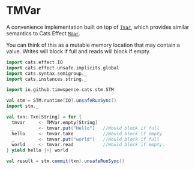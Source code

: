 # TMVar

A convenience implementation built on top of [`TVar`](../theory/tvar.md), which provides
similar semantics to Cats Effect [`MVar`](https://typelevel.org/cats-effect/concurrency/mvar.html).

You can think of this as a mutable memory location that may contain a value.
Writes will block if full and reads will block if empty.

```scala mdoc
import cats.effect.IO
import cats.effect.unsafe.implicits.global
import cats.syntax.semigroup._
import cats.instances.string._

import io.github.timwspence.cats.stm.STM

val stm = STM.runtime[IO].unsafeRunSync()
import stm._

val txn: Txn[String] = for {
  tmvar     <- TMVar.empty[String]
  _         <- tmvar.put("Hello")   //Would block if full
  hello     <- tmvar.take           //Would block if empty
  _         <- tmvar.put("world")   //Would block if full
  world     <- tmvar.read           //Would block if empty.
} yield hello |+| world

val result = stm.commit(txn).unsafeRunSync()
```
